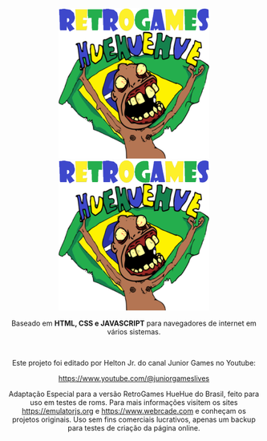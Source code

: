 
<div align = center>

<img width = 300 src = docs/Logo-light.png#gh-dark-mode-only>
<img width = 300 src = docs/Logo.png#gh-light-mode-only>
 
<br>

Baseado em **HTML, CSS e JAVASCRIPT** para navegadores de internet em vários sistemas.

<br>

Este projeto foi editado por Helton Jr. do canal Junior Games no Youtube:

https://www.youtube.com/@juniorgameslives

Adaptação Especial para a versão RetroGames HueHue do Brasil, feito para uso em testes de roms. Para mais informações visitem os sites https://emulatorjs.org e https://www.webrcade.com e conheçam os projetos originais. Uso sem fins comerciais lucrativos, apenas um backup para testes de criação da página online.
